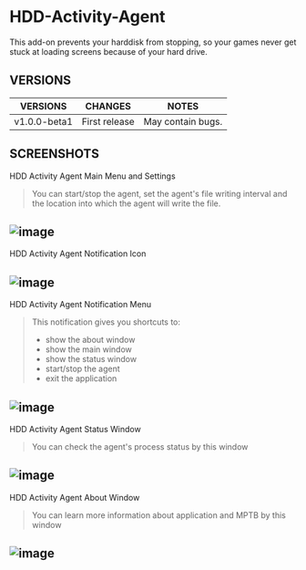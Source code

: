 # HDD-Activity-Agent

This add-on prevents your harddisk from stopping, so your games never get stuck at loading screens because of your hard drive.

## VERSIONS

|    VERSIONS    |            CHANGES            |            NOTES            |
|----------------|-------------------------------|-----------------------------|
|v1.0.0-beta1    |First release                  |May contain bugs.            |

## SCREENSHOTS

HDD Activity Agent Main Menu and Settings
>You can start/stop the agent, set the agent's file writing interval and the location into which the agent will write the file.

![image](https://4.bp.blogspot.com/-K7P89voWmIc/WwmyU3f5m7I/AAAAAAAAAqA/P-Es5amAnNMbMTV7FvMgrjuBc7_h5ohQwCLcBGAs/s1600/hag_mainmenu_final.gif)
---

HDD Activity Agent Notification Icon

![image](https://3.bp.blogspot.com/-HxcBv8AWU5Y/WwmyUx4iL0I/AAAAAAAAAp8/N3RzwXsA65sBBUKW05SmIUsspXyyj8d0gCLcBGAs/s1600/hag_notification_final.gif)
---

HDD Activity Agent Notification Menu
> This notification gives you shortcuts to:
>
>- show the about window
>- show the main window
>- show the status window
>- start/stop the agent
>- exit the application

![image](https://4.bp.blogspot.com/-_f5tFIVFN7U/WwmyVKyEvCI/AAAAAAAAAqE/NyC5jA3QJ_8640ni620rLIZEnYcwo2vugCLcBGAs/s1600/hag_notificationmenu_final.gif)
---

HDD Activity Agent Status Window
>You can check the agent's process status by this window

![image](https://3.bp.blogspot.com/-dFkZRNRavSM/WwmyVeDJi5I/AAAAAAAAAqI/PFsWQxnHH3cGebZheMWJuOC32qW5PwZ0ACLcBGAs/s1600/hag_status_final.gif)
---

HDD Activity Agent About Window
>You can learn more information about application and MPTB by this window

![image](https://2.bp.blogspot.com/-ZLW4dk-mJPE/WwmyUvffrJI/AAAAAAAAAp4/KJU2s-6ONm4QUtYZgPJmYkWLi8CKi4wjACLcBGAs/s1600/hag_about_final.gif)
---

